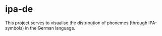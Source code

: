 # ipa-de
This project serves to visualise the distribution of phonemes (through IPA-symbols) in the German language.
